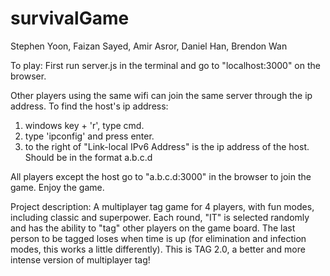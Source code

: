 # survivalGame
Stephen Yoon, Faizan Sayed, Amir Asror, Daniel Han, Brendon Wan

To play: First run server.js in the terminal and go to "localhost:3000" on the browser.

Other players using the same wifi can join the same server through the ip address. To find the host's ip address:

1. windows key + 'r', type cmd.
2. type 'ipconfig' and press enter.
3. to the right of "Link-local IPv6 Address" is the ip address of the host. Should be in the format a.b.c.d

All players except the host go to "a.b.c.d:3000" in the browser to join the game. Enjoy the game.

Project description: A multiplayer tag game for 4 players, with fun modes, including classic and superpower. 
Each round, "IT" is selected randomly and has the ability to "tag" other players on the game board. 
The last person to be tagged loses when time is up (for elimination and infection modes, this works a little differently). 
This is TAG 2.0, a better and more intense version of multiplayer tag!

